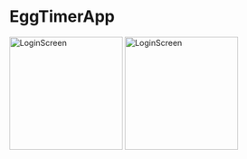 # EggTimerApp


<img width="200" alt="LoginScreen" src="https://github.com/FurkanCAPKIN/EggTimerApp/assets/92672616/7284c6ff-9e7a-4029-9008-25200eecbaf7">

<img width="200" alt="LoginScreen" src="https://github.com/FurkanCAPKIN/EggTimerApp/assets/92672616/93f45818-aa95-4354-a313-2d8031b24cd9">
